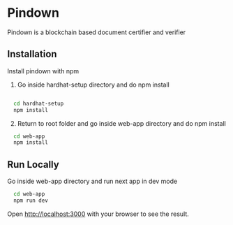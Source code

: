 # Pindown

Pindown is a blockchain based document certifier and verifier

## Installation

Install pindown with npm

1. Go inside hardhat-setup directory and do npm install

```bash

  cd hardhat-setup
  npm install

```

2. Return to root folder and go inside web-app directory and do npm install

```bash
  cd web-app
  npm install


```

## Run Locally

Go inside web-app directory and run next app in dev mode

```bash
  cd web-app
  npm run dev
```

Open [http://localhost:3000](http://localhost:3000) with your browser to see the result.
